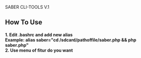 SABER CLI-TOOLS V.1

<h2>How To Use</h2>
<h4>1. Edit .bashrc and add new alias
<br>
Example: alias saber="cd /sdcard/pathoffile/saber.php && php saber.php"
<br>
2. Use menu of fitur do you want</h4>
